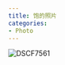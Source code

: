 ```yaml
---
title: 饱的照片
categories: 
- Photo
---
```


![DSCF7561](https://chord-pic.oss-cn-shanghai.aliyuncs.com/202411201927675.jpg)